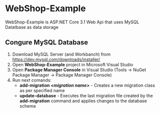 # WebShop-Example

WebShop-Example is ASP.NET Core 3.1 Web Api that uses MySQL Datatbase as data storage

## Congure MySQL Database

1. Download MySQL Server (and Workbanch) from https://dev.mysql.com/downloads/installer/
2. Open **WebShop-Example** project in Microsoft Visual Studio
3. Open **Package Manager Console** in Visual Studio (Tools -> NuGet Package Manager -> Package Manager Console)
4. Run next comands:
   - **add-migration _\<migration name\>_** - Creates a new migration class as per specified name
   - **update-database** - Executes the last migration file created by the **add-migration** command and applies changes to the database schema
